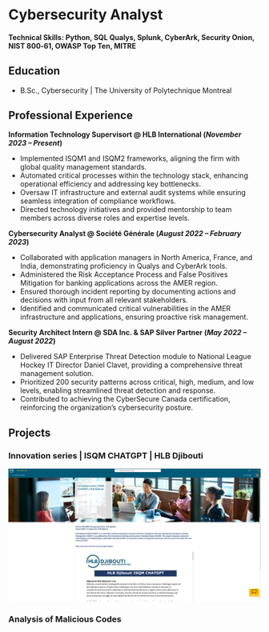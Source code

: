 # Cybersecurity Analyst
#### Technical Skills: Python, SQL Qualys, Splunk, CyberArk, Security Onion, NIST 800‑61, OWASP Top Ten, MITRE

## Education
- B.Sc., Cybersecurity | The University of Polytechnique Montreal

## Professional Experience

**Information Technology Supervisort @ HLB International (_November 2023 – Present_)**

- Implemented ISQM1 and ISQM2 frameworks, aligning the firm with global quality management standards.
- Automated critical processes within the technology stack, enhancing operational efficiency and addressing key bottlenecks.
- Oversaw IT infrastructure and external audit systems while ensuring seamless integration of compliance workflows.
- Directed technology initiatives and provided mentorship to team members across diverse roles and expertise levels.
  
**Cybersecurity Analyst @ Société Générale (_August 2022 – February 2023_)**

- Collaborated with application managers in North America, France, and India, demonstrating proficiency in Qualys and CyberArk tools.
- Administered the Risk Acceptance Process and False Positives Mitigation for banking applications across the AMER region.
- Ensured thorough incident reporting by documenting actions and decisions with input from all relevant stakeholders.
- Identified and communicated critical vulnerabilities in the AMER infrastructure and applications, ensuring proactive risk management.

**Security Architect Intern @ SDA Inc. & SAP Silver Partner (_May 2022 – August 2022_)**

- Delivered SAP Enterprise Threat Detection module to National League Hockey IT Director Daniel Clavet, providing a comprehensive threat management solution.
- Prioritized 200 security patterns across critical, high, medium, and low levels, enabling streamlined threat detection and response.
- Contributed to achieving the CyberSecure Canada certification, reinforcing the organization’s cybersecurity posture.

## Projects
### Innovation series | ISQM CHATGPT | HLB Djibouti
![article](/hlb.png)

### Analysis of Malicious Codes

